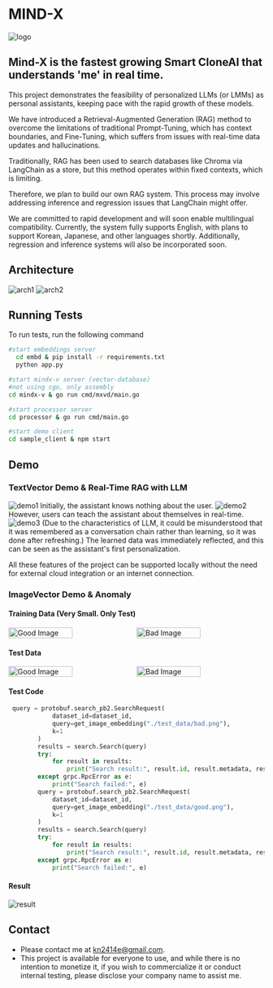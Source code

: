# MIND-X

![logo](./imgs/nlogo.png)

## Mind-X is the fastest growing Smart CloneAI that understands 'me' in real time.

This project demonstrates the feasibility of personalized LLMs (or LMMs) as personal assistants, keeping pace with the rapid growth of these models.

We have introduced a Retrieval-Augmented Generation (RAG) method to overcome the limitations of traditional Prompt-Tuning, which has context boundaries, and Fine-Tuning, which suffers from issues with real-time data updates and hallucinations.

Traditionally, RAG has been used to search databases like Chroma via LangChain as a store, but this method operates within fixed contexts, which is limiting.

Therefore, we plan to build our own RAG system. This process may involve addressing inference and regression issues that LangChain might offer.

We are committed to rapid development and will soon enable multilingual compatibility. Currently, the system fully supports English, with plans to support Korean, Japanese, and other languages shortly. Additionally, regression and inference systems will also be incorporated soon.

## Architecture

![arch1](./imgs/w2.png)
![arch2](./imgs/w6.png)

## Running Tests

To run tests, run the following command

```bash
#start embeddings server
  cd embd & pip install -r requirements.txt
  python app.py

#start mindx-v server (vector-database)
#not using cgo, only assembly
cd mindx-v & go run cmd/mxvd/main.go

#start processor server
cd processor & go run cmd/main.go

#start demo client
cd sample_client & npm start

```

## Demo

### TextVector Demo & Real-Time RAG with LLM

![demo1](./imgs/q1.png)
Initially, the assistant knows nothing about the user.
![demo2](./imgs/q2.png)
However, users can teach the assistant about themselves in real-time.
![demo3](./imgs/q3.png)
(Due to the characteristics of LLM, it could be misunderstood that it was remembered as a conversation chain rather than learning, so it was done after refreshing.) The learned data was immediately reflected, and this can be seen as the assistant's first personalization.

All these features of the project can be supported locally without the need for external cloud integration or an internet connection.

### ImageVector Demo & Anomaly

#### Training Data (Very Small. Only Test)

<div style="display: flex; justify-content: space-between; align-items: center;">
  <img src="./usecase/dataset/good.png" alt="Good Image" style="width: 50%;">
  <img src="./usecase/dataset/bad.png" alt="Bad Image" style="width: 50%;">
</div>

#### Test Data

<div style="display: flex; justify-content: space-between; align-items: center;">
  <img src="./usecase/test_data/good.png" alt="Good Image" style="width: 50%;">
  <img src="./usecase/test_data/bad.png" alt="Bad Image" style="width: 50%;">
</div>

#### Test Code

```python
 query = protobuf.search_pb2.SearchRequest(
            dataset_id=dataset_id,
            query=get_image_embedding("./test_data/bad.png"),
            k=1
        )
        results = search.Search(query)
        try:
            for result in results:
                print("Search result:", result.id, result.metadata, result.score)
        except grpc.RpcError as e:
            print("Search failed:", e)
        query = protobuf.search_pb2.SearchRequest(
            dataset_id=dataset_id,
            query=get_image_embedding("./test_data/good.png"),
            k=1
        )
        results = search.Search(query)
        try:
            for result in results:
                print("Search result:", result.id, result.metadata, result.score)
        except grpc.RpcError as e:
            print("Search failed:", e)

```

#### Result

![result](./usecase/anomaly_result.png)

## Contact

- Please contact me at kn2414e@gmail.com.
- This project is available for everyone to use, and while there is no intention to monetize it, if you wish to commercialize it or conduct internal testing, please disclose your company name to assist me.
